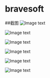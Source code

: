 bravesoft
=========
##截图
![Image text](http://github.com/heqingbao/bravesoft/raw/master/Screenshots/5.png)

![Image text](http://github.com/heqingbao/bravesoft/raw/master/Screenshots/6.png)

![Image text](http://github.com/heqingbao/bravesoft/raw/master/Screenshots/1.png)

![Image text](http://github.com/heqingbao/bravesoft/raw/master/Screenshots/2.png)

![Image text](http://github.com/heqingbao/bravesoft/raw/master/Screenshots/3.png)

![Image text](http://github.com/heqingbao/bravesoft/raw/master/Screenshots/4.png)

